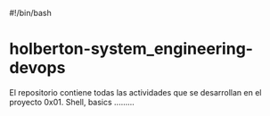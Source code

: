 #!/bin/bash
# holberton-system_engineering-devops
El repositorio contiene todas las actividades que se desarrollan en el proyecto 0x01. Shell, basics
.........
